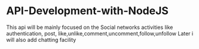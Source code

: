 # API-Development-with-NodeJS
This api will be mainly focused on the Social networks activities like authentication, post, like,unlike,comment,uncomment,follow,unfollow
Later i will also add chatting facility
